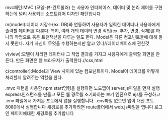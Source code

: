 mvc패턴:MVC (모델-뷰-컨트롤러) 는 사용자 인터페이스, 
데이터 및 논리 제어를 구현하는데 널리 사용되는 소프트웨어 디자인 패턴입니다

m(model):데이터 저장소(ex. DB)와 연동하여 사용자가 입력한 데이터나 사용자에게 출력할 데이터를 다룬다. 
특히, 여러 개의 데이터 변경 작업(ex. 추가, 변경, 삭제)를 하나의 작업으로 묶은 트랜잭션을 다루는 일도 한다.
Model은 다른 컴포넌트들에 대해 알지 못한다. 자기 자신이 무엇을 수행하는지만 알고 있다//데이터베이스에 관한것

v(view):모델이 처리한 데이터나 그 작업 결과를 가지고 사용자에게 출력할 화면을 만든다. 
만든 화면은 웹 브라우저가 출력한다.//css,html

c(controller):Model과 View 사이에 있는 컴포넌트이다. 
Model이 데이터를 어떻게 처리할지 알려주는 역할을 한다.


.mvc 패턴을 사용함
npm start명령을 실행하면 노드앱이 server.js파일을 먼저 실행
express인스턴스를 만들고 모든 웹 경로를 초기화하는 보기 엔진으로 ejs를 구성하고
.env 파일에서 가져온 포트에서 앱을 실행합니다.
.env파일 없으면 앱이 대신 포트 8080에서 실행합니다
새경로를 추가하려면 route폴더에서 web.js파일을 엽니다
로그인 페이지에대한 새경로를 추가합니다